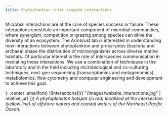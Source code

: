 ```yaml
---
title: Phytoplankton inter-kingdom interactions
---
```

Microbial interactions are at the core of species success or failure. These interactions constitute an important component of microbial communities, where synergism, competition or grazing among species can drive the diversity of an ecosystem. The Armbrust lab is interested in understanding how interactions between phytoplankton and prokaryotes (bacteria and archaea) shape the distribution of microorganisms across diverse marine habitats. Of particular interest is the role of interspecies communication in mediating these interactions. We use a combination of techniques in the laboratory and in the field including microbiological and co-culturing techniques, next-gen sequencing (transcriptomics and metagenomics), metabolomics, flow cytometry and computer engineering and development to achieve this goal.

{: .center .smallfont}
![Interactions]({{ "/images/website_interactions.jpg" | relative_url }})
*A phytoplankton hotspot (in red) localized at the intersection (yellow line) of offshore waters and coastal waters of the Northeast Pacific Ocean.*

